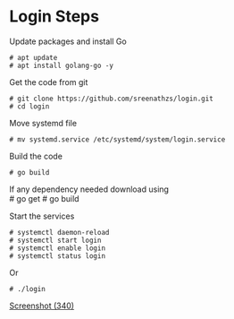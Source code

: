 
# Login Steps


Update packages and install Go 

    # apt update 
    # apt install golang-go -y

Get the code from git

    # git clone https://github.com/sreenathzs/login.git
    # cd login

Move systemd file 

    # mv systemd.service /etc/systemd/system/login.service

Build the code 

    # go build 

If any dependency needed download using  
    # go get <dependency>
    # go build

Start the services 

    # systemctl daemon-reload 
    # systemctl start login
    # systemctl enable login
    # systemctl status login

Or

    # ./login
[Screenshot (340)](https://user-images.githubusercontent.com/82632135/116676138-3f8fb980-a9c4-11eb-90f3-d978aa34a4e3.png)
